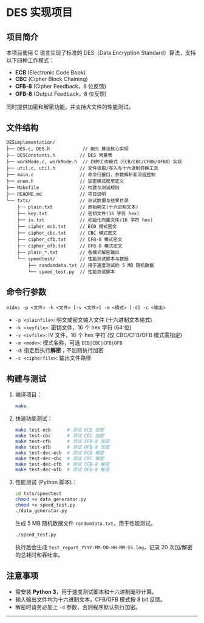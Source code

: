 # DES 实现项目

## 项目简介
本项目使用 C 语言实现了标准的 DES（Data Encryption Standard）算法，支持以下四种工作模式：

- **ECB** (Electronic Code Book)
- **CBC** (Cipher Block Chaining)
- **CFB-8** (Cipher Feedback，8 位反馈)
- **OFB-8** (Output Feedback，8 位反馈)

同时提供加密和解密功能，并支持大文件的性能测试。

## 文件结构
```
DESimplementation/
├── DES.c, DES.h            // DES 算法核心实现
├── DESConstants.h         // DES 常量表
├── workMode.c, workMode.h  // 四种工作模式（ECB/CBC/CFB8/OFB8）实现
├── util.c, util.h         // 文件读取/写入与十六进制转换工具
├── main.c                 // 命令行接口，参数解析和流程控制
├── enum.h                 // 加密模式枚举定义
├── Makefile               // 构建与测试规则
├── README.md              // 项目说明
└── txts/                  // 测试数据与结果目录
    ├── plain.txt          // 原始明文(十六进制文本)
    ├── key.txt            // 密钥文件(16 字符 hex)
    ├── iv.txt             // 初始化向量文件(16 字符 hex)
    ├── cipher_ecb.txt     // ECB 模式密文
    ├── cipher_cbc.txt     // CBC 模式密文
    ├── cipher_cfb.txt     // CFB-8 模式密文
    ├── cipher_ofb.txt     // OFB-8 模式密文
    ├── plain_*.txt        // 各模式解密输出
    └── speedtest/         // 性能测试脚本与数据
        ├── randomdata.txt // 用于速度测试的 5 MB 随机数据
        └── speed_test.py  // 性能测试脚本
```

## 命令行参数
```
e1des -p <文件> -k <文件> [-v <文件>] -m <模式> [-d] -c <输出>
```
- `-p <plainfile>`: 明文或密文输入文件 (十六进制文本格式)  
- `-k <keyfile>`: 密钥文件，16 个 hex 字符 (64 位)  
- `-v <ivfile>`: IV 文件，16 个 hex 字符 (仅 CBC/CFB/OFB 模式需指定)  
- `-m <mode>`: 模式名称，可选 `ECB|CBC|CFB|OFB`  
- `-d`: 指定后执行**解密**；不加则执行加密  
- `-c <cipherfile>`: 输出文件路径  

## 构建与测试
1. 编译项目：
   ```bash
   make
   ```
2. 快速功能测试：
   ```bash
   make test-ecb      # 测试 ECB 加密
   make test-cbc      # 测试 CBC 加密
   make test-cfb      # 测试 CFB-8 加密
   make test-ofb      # 测试 OFB-8 加密
   make test-dec-ecb  # 测试 ECB 解密
   make test-dec-cbc  # 测试 CBC 解密
   make test-dec-cfb  # 测试 CFB-8 解密
   make test-dec-ofb  # 测试 OFB-8 解密
   ```
3. 性能测试 (Python 脚本)：
   ```bash
   cd txts/speedtest
   chmod +x data_generator.py
   chmod +x speed_test.py
   ./data_generator.py
   ```
   生成 5 MB 随机数据文件 `randomdata.txt`，用于性能测试。  
   ```bash
   ./speed_test.py
   ```
   执行后会生成 `test_report_YYYY-MM-DD-HH-MM-SS.log`，记录 20 次加/解密的总耗时和吞吐率。

## 注意事项
- 需安装 **Python 3**，用于速度测试脚本和十六进制毫秒计算。  
- 输入输出文件均为十六进制文本，CFB/OFB 模式按 8 bit 反馈。  
- 解密时请务必加上 `-d` 参数，否则程序默认执行加密。  

---